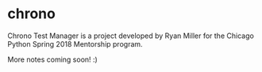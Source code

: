 # chrono

Chrono Test Manager is a project developed by Ryan Miller for the Chicago Python Spring 2018 Mentorship program. 

More notes coming soon! :)
